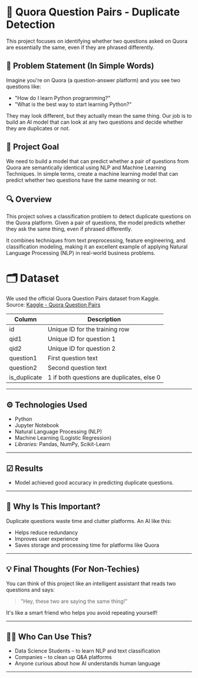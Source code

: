 # 🧠 Quora Question Pairs - Duplicate Detection

This project focuses on identifying whether two questions asked on Quora are essentially the same, even if they are phrased differently.

## 📌 Problem Statement (In Simple Words)

Imagine you're on Quora (a question-answer platform) and you see two questions like:
- "How do I learn Python programming?"
- "What is the best way to start learning Python?"

They may look different, but they actually mean the same thing.
Our job is to build an AI model that can look at any two questions and decide whether they are duplicates or not.

## 🎯 Project Goal

We need to build a model that can predict whether a pair of questions from Quora are semantically identical using NLP and Machine Learning Techniques. In simple terms, create a machine learning model that can predict whether two questions have the same meaning or not.

## 🔍 Overview

This project solves a classification problem to detect duplicate questions on the Quora platform. Given a pair of questions, the model predicts whether they ask the same thing, even if phrased differently.

It combines techniques from text preprocessing, feature engineering, and classification modeling, making it an excellent example of applying Natural Language Processing (NLP) in real-world business problems.
# 🗂 Dataset

We used the official Quora Question Pairs dataset from Kaggle.  
Source: [Kaggle - Quora Question Pairs](https://www.kaggle.com/c/quora-question-pairs)

| Column      | Description                                 |
|-------------|---------------------------------------------|
| id          | Unique ID for the training row              |
| qid1        | Unique ID for question 1                    |
| qid2        | Unique ID for question 2                    |
| question1   | First question text                         |
| question2   | Second question text                        |
| is_duplicate| 1 if both questions are duplicates, else 0  |

---

## ⚙ Technologies Used

- Python
- Jupyter Notebook
- Natural Language Processing (NLP)
- Machine Learning (Logistic Regression)
- *Libraries:* Pandas, NumPy, Scikit-Learn

---

## ☑ Results

- Model achieved good accuracy in predicting duplicate questions.

---

## 🔎 Why Is This Important?

Duplicate questions waste time and clutter platforms. An AI like this:
- Helps reduce redundancy
- Improves user experience
- Saves storage and processing time for platforms like Quora

---

## 💡 Final Thoughts (For Non-Techies)

You can think of this project like an intelligent assistant that reads two questions and says:

> "Hey, these two are saying the same thing!"

It's like a smart friend who helps you avoid repeating yourself!

---

## 🧑‍💻 Who Can Use This?

- Data Science Students – to learn NLP and text classification  
- Companies – to clean up Q&A platforms  
- Anyone curious about how AI understands human language  

---




























